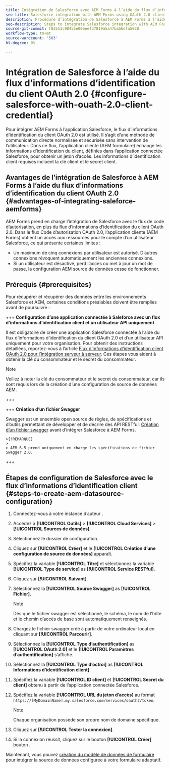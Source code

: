 ```yaml
---
title: Intégration de Salesforce avec AEM Forms à l’aide du flux d’informations d’identification du client OAuth 2.0
seo-title: Salesforce integration with AEM Forms using OAuth 2.0 client credentials flow
description: Procédure d’intégration de Salesforce à AEM Forms à l’aide du flux d’informations d’identification du client OAuth 2.0
seo-description: Steps to integrate Salesforce integration with AEM Forms using OAuth 2.0 client credentials flow
source-git-commit: f03513c98455e00beef37819a5a47ba56dfa5028
workflow-type: tm+mt
source-wordcount: '503'
ht-degree: 0%

---
```



# Intégration de Salesforce à l’aide du flux d’informations d’identification du client OAuth 2.0  {#configure-salesforce-with-ouath-2.0-client-credential}

Pour intégrer AEM Forms à l’application Salesforce, le flux d’informations d’identification du client OAuth 2.0 est utilisé. Il s’agit d’une méthode de communication directe normalisée et sécurisée sans intervention de l’utilisateur. Dans ce flux, l’application cliente (AEM formulaire) échange les informations d’identification du client, définies dans l’application connectée Salesforce, pour obtenir un jeton d’accès. Les informations d’identification client requises incluent la clé client et le secret client.

## Avantages de l’intégration de Salesforce à AEM Forms à l’aide du flux d’informations d’identification du client OAuth 2.0 {#advantages-of-integrating-saleforce-aemforms}

AEM Forms prend en charge l’intégration de Salesforce avec le flux de code d’autorisation, en plus du flux d’informations d’identification du client OAuth 2.0. Dans le flux Code d’autorisation OAuth 2.0, l’application cliente (AEM Forms) obtient un accès aux ressources pour le compte d’un utilisateur Salesforce, ce qui présente certaines limites :

* Un maximum de cinq connexions par utilisateur est autorisé. D’autres connexions révoquent automatiquement les anciennes connexions.
* Si un utilisateur est désactivé, perd l’accès ou met à jour un mot de passe, la configuration AEM source de données cesse de fonctionner.

## Prérequis {#prerequisites}

Pour récupérer et récupérer des données entre les environnements Salesforce et AEM, certaines conditions préalables doivent être remplies avant de poursuivre :

+++ **Configuration d’une application connectée à Saleforce avec un flux d’informations d’identification client et un utilisateur API uniquement**

Il est obligatoire de créer une application Salesforce connectée à l’aide du flux d’informations d’identification du client OAuth 2.0 et d’un utilisateur API uniquement pour votre organisation. Pour obtenir des instructions détaillées, reportez-vous à l’article [Flux d’informations d’identification client OAuth 2.0 pour l’intégration serveur à serveur](https://help.salesforce.com/s/articleView?id=sf.connected_app_client_credentials_setup.htm&amp;type=5). Ces étapes vous aident à obtenir la clé du consommateur et le secret du consommateur.

>[!NOTE]
>
> Veillez à noter la clé du consommateur et le secret du consommateur, car ils sont requis lors de la création d’une configuration de source de données AEM.

+++

+++ **Création d’un fichier Swagger**

Swagger est un ensemble open source de règles, de spécifications et d’outils permettant de développer et de décrire des API RESTful. [Création d’un fichier swagger](https://experienceleague.adobe.com/docs/experience-manager-learn/cloud-service/forms/integrate-with-salesforce/describe-rest-api.html) avant d’intégrer Salesforce à AEM Forms.

    >[!REMARQUE]
    >
    > AEM 6.5 prend uniquement en charge les spécifications de fichier Swagger 2.0.

+++

## Étapes de configuration de Salesforce avec le flux d’informations d’identification client {#steps-to-create-aem-datasource-configuration}

1. Connectez-vous à votre instance d’auteur .
1. Accédez à **[!UICONTROL Outils]** > **[!UICONTROL Cloud Services]** > **[!UICONTROL Sources de données]**.
1. Sélectionnez le dossier de configuration.
1. Cliquez sur **[!UICONTROL Créer]** et le **[!UICONTROL Création d’une configuration de source de données]** apparaît.
1. Spécifiez la variable **[!UICONTROL Titre]** et sélectionnez la variable **[!UICONTROL Type de service]** as **[!UICONTROL Service RESTful]**.
1. Cliquez sur **[!UICONTROL Suivant]**.
1. Sélectionnez la **[!UICONTROL Source Swagger]** as **[!UICONTROL Fichier].**
   >[!NOTE]
   >
   > Dès que le fichier swagger est sélectionné, le schéma, le nom de l’hôte et le chemin d’accès de base sont automatiquement renseignés.

1. Chargez le fichier swagger créé à partir de votre ordinateur local en cliquant sur **[!UICONTROL Parcourir]**.
1. Sélectionnez la **[!UICONTROL Type d’authentification]** as **[!UICONTROL OAuth 2.0]** et le **[!UICONTROL Paramètres d’authentification]** s’affiche.
1. Sélectionnez la **[!UICONTROL Type d’octroi]** as **[!UICONTROL Informations d’identification client]**.
1. Spécifiez la variable **[!UICONTROL ID client]** et **[!UICONTROL Secret du client]** obtenu à partir de l’application connectée Salesforce.
1. Spécifiez la variable **[!UICONTROL URL du jeton d’accès]** au format
   `https://[MyDomainName].my.salesforce.com/services/oauth2/token`.

   >[!NOTE]
   >
   > Chaque organisation possède son propre nom de domaine spécifique.

1. Cliquez sur **[!UICONTROL Tester la connexion]**.
1. Si la connexion réussit, cliquez sur le bouton **[!UICONTROL Créer]** bouton .

Maintenant, vous pouvez [création du modèle de données de formulaire](https://experienceleague.adobe.com/docs/experience-manager-65/forms/form-data-model/create-form-data-models.html?lang=en) pour intégrer la source de données configurée à votre formulaire adaptatif.


